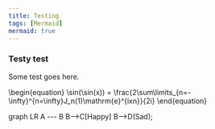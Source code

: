 ```yaml
---
title: Testing
tags: [Mermaid]
mermaid: true
---
```


### Testy test

Some test goes here.

\begin{equation}
    \sin(\sin(x)) = \frac{2\sum\limits_{n=-\infty}^{n=\infty}J_n(1)\mathrm{e}^{ixn}}{2i}
\end{equation}

<div class="mermaid">
graph LR
    A --- B
    B-->C[Happy]
    B-->D(Sad);
</div>

